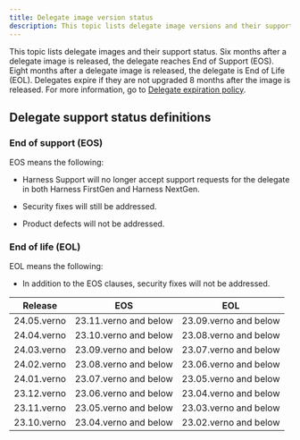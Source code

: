 ```yaml
---
title: Delegate image version status
description: This topic lists delegate image versions and their support status.
---
```


This topic lists delegate images and their support status. Six months after a delegate image is released, the delegate reaches End of Support (EOS). Eight months after a delegate image is released, the delegate is End of Life (EOL). Delegates expire if they are not upgraded 8 months after the image is released. For more information, go to [Delegate expiration policy](/docs/platform/delegates/install-delegates/delegate-upgrades-and-expiration#delegate-expiration-policy).

## Delegate support status definitions

### End of support (EOS)

EOS means the following:

- Harness Support will no longer accept support requests for the delegate in both Harness FirstGen and Harness NextGen.

- Security fixes will still be addressed.

- Product defects will not be addressed.

### End of life (EOL)

EOL means the following:

- In addition to the EOS clauses, security fixes will not be addressed.

| Release | EOS | EOL |
| --- | --- | --- |
| 24.05.verno | 23.11.verno and below | 23.09.verno and below |
| 24.04.verno | 23.10.verno and below | 23.08.verno and below |
| 24.03.verno | 23.09.verno and below | 23.07.verno and below |
| 24.02.verno | 23.08.verno and below | 23.06.verno and below |
| 24.01.verno | 23.07.verno and below | 23.05.verno and below |
| 23.12.verno | 23.06.verno and below | 23.04.verno and below |
| 23.11.verno | 23.05.verno and below | 23.03.verno and below |
| 23.10.verno | 23.04.verno and below | 23.02.verno and below |